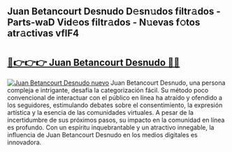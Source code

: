 ## Juan Betancourt Desnudo D𝚎sn𝚞dos filtr𝚊dos - Parts-waD Vid𝚎os filtr𝚊dos - N𝚞evas f𝚘tos atr𝚊ctivas vfIF4

# <h2><a href="http://mb4uiya.tromn.icu/?c=Juan+Betancourt+Desnudo">🔗👉👉👉 Juan Betancourt Desnudo 🔗🔗</a></h2>

[![Juan Betancourt Desnudo nuevo](https://i.imgur.com/pEAQMta.gif)](http://mb4uiya.tromn.icu/?c=Juan+Betancourt+Desnudo)
Juan Betancourt Desnudo, una persona compleja e intrigante, desafía la categorización fácil. Su método poco convencional de interactuar con el público en línea ha atraído y ofendido a los seguidores, estimulando debates sobre el consentimiento, la expresión artística y la esencia de las comunidades virtuales. A pesar de la incertidumbre de sus próximos pasos, su impacto en la comunidad en línea es profundo. Con un espíritu inquebrantable y un atractivo innegable, la influencia de Juan Betancourt Desnudo en los medios digitales es innovadora.

